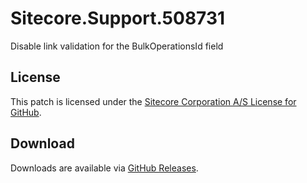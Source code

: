 # Sitecore.Support.508731
Disable link validation for the BulkOperationsId field

## License  
This patch is licensed under the [Sitecore Corporation A/S License for GitHub](https://github.com/sitecoresupport/Sitecore.Support.508731/blob/master/LICENSE).  

## Download  
Downloads are available via [GitHub Releases](https://github.com/sitecoresupport/Sitecore.Support.508731/releases).  
